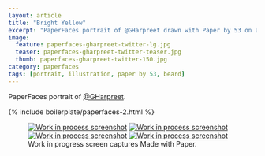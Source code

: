 ```yaml
---
layout: article
title: "Bright Yellow"
excerpt: "PaperFaces portrait of @GHarpreet drawn with Paper by 53 on an iPad."
image: 
  feature: paperfaces-gharpreet-twitter-lg.jpg
  teaser: paperfaces-gharpreet-twitter-teaser.jpg
  thumb: paperfaces-gharpreet-twitter-150.jpg
category: paperfaces
tags: [portrait, illustration, paper by 53, beard]
---
```


PaperFaces portrait of [@GHarpreet](http://twitter.com/gharpreet).

{% include boilerplate/paperfaces-2.html %}

<figure class="third">
  <a href="{{ site.url }}/images/paperfaces-gharpreet-process-1-lg.jpg"><img src="{{ site.url }}/images/paperfaces-gharpreet-process-1-600.jpg" alt="Work in process screenshot"></a>
  <a href="{{ site.url }}/images/paperfaces-gharpreet-process-2-lg.jpg"><img src="{{ site.url }}/images/paperfaces-gharpreet-process-2-600.jpg" alt="Work in process screenshot"></a>
  <a href="{{ site.url }}/images/paperfaces-gharpreet-process-3-lg.jpg"><img src="{{ site.url }}/images/paperfaces-gharpreet-process-3-600.jpg" alt="Work in process screenshot"></a>
  <a href="{{ site.url }}/images/paperfaces-gharpreet-process-4-lg.jpg"><img src="{{ site.url }}/images/paperfaces-gharpreet-process-4-600.jpg" alt="Work in process screenshot"></a>
  <figcaption>Work in progress screen captures Made with Paper.</figcaption>
</figure>